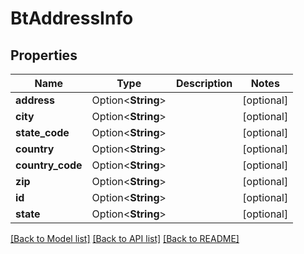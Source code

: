# BtAddressInfo

## Properties

Name | Type | Description | Notes
------------ | ------------- | ------------- | -------------
**address** | Option<**String**> |  | [optional]
**city** | Option<**String**> |  | [optional]
**state_code** | Option<**String**> |  | [optional]
**country** | Option<**String**> |  | [optional]
**country_code** | Option<**String**> |  | [optional]
**zip** | Option<**String**> |  | [optional]
**id** | Option<**String**> |  | [optional]
**state** | Option<**String**> |  | [optional]

[[Back to Model list]](../README.md#documentation-for-models) [[Back to API list]](../README.md#documentation-for-api-endpoints) [[Back to README]](../README.md)


